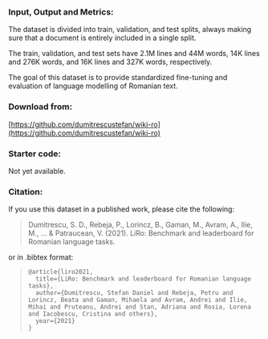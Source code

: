 ### Input, Output and Metrics:
The dataset is divided into train, validation, and test splits, always making sure that a document is entirely included in a single split.

The train, validation, and test sets have 2.1M lines and 44M words, 14K lines and 276K words, and 16K lines and 327K words, respectively.

The goal of this dataset is to provide standardized fine-tuning and evaluation of language modelling of Romanian text.

### Download from:

[https://github.com/dumitrescustefan/wiki-ro](https://github.com/dumitrescustefan/wiki-ro)

### Starter code:

Not yet available.

### Citation:

If you use this dataset in a published work, please cite the following:


> Dumitrescu, S. D., Rebeja, P., Lorincz, B., Gaman, M., Avram, A., Ilie, M., ... & Patraucean, V. (2021). LiRo: Benchmark and leaderboard for Romanian language tasks.


or in .bibtex format:


>     @article{liro2021,
>       title={LiRo: Benchmark and leaderboard for Romanian language tasks},
>       author={Dumitrescu, Stefan Daniel and Rebeja, Petru and Lorincz, Beata and Gaman, Mihaela and Avram, Andrei and Ilie, Mihai and Pruteanu, Andrei and Stan, Adriana and Rosia, Lorena and Iacobescu, Cristina and others},
>       year={2021}
>     }
